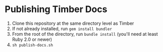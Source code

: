 # Publishing Timber Docs

1. Clone this repository at the same directory level as Timber
2. If not already installed, run `gem install bundler`
3. From the root of the directory, run `bundle install` (you'll need at least Ruby 2.0 or newer)
4. `sh publish-docs.sh`

